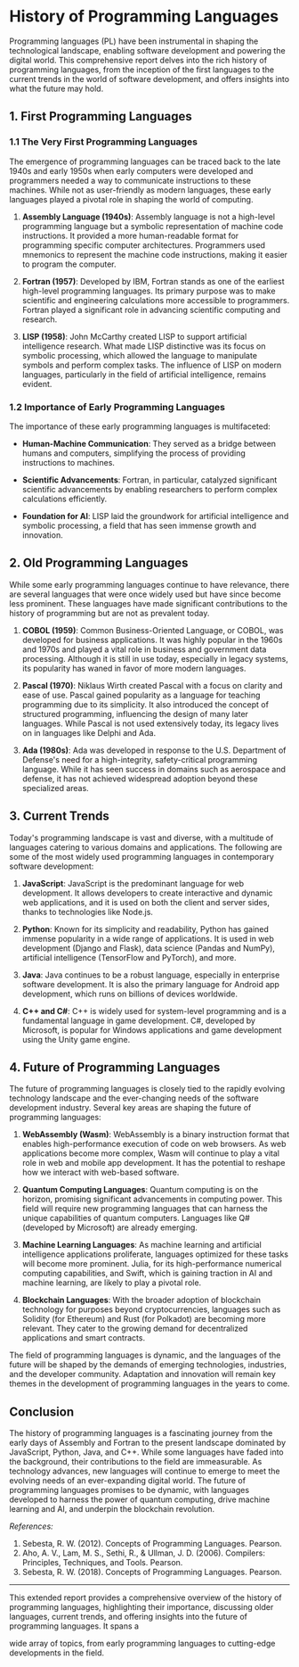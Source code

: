 # History of Programming Languages

Programming languages (PL) have been instrumental in shaping the technological landscape, enabling software development and powering the digital world. This comprehensive report delves into the rich history of programming languages, from the inception of the first languages to the current trends in the world of software development, and offers insights into what the future may hold.

## 1. First Programming Languages

### 1.1 The Very First Programming Languages

The emergence of programming languages can be traced back to the late 1940s and early 1950s when early computers were developed and programmers needed a way to communicate instructions to these machines. While not as user-friendly as modern languages, these early languages played a pivotal role in shaping the world of computing.

1. **Assembly Language (1940s)**: Assembly language is not a high-level programming language but a symbolic representation of machine code instructions. It provided a more human-readable format for programming specific computer architectures. Programmers used mnemonics to represent the machine code instructions, making it easier to program the computer.

2. **Fortran (1957)**: Developed by IBM, Fortran stands as one of the earliest high-level programming languages. Its primary purpose was to make scientific and engineering calculations more accessible to programmers. Fortran played a significant role in advancing scientific computing and research.

3. **LISP (1958)**: John McCarthy created LISP to support artificial intelligence research. What made LISP distinctive was its focus on symbolic processing, which allowed the language to manipulate symbols and perform complex tasks. The influence of LISP on modern languages, particularly in the field of artificial intelligence, remains evident.

### 1.2 Importance of Early Programming Languages

The importance of these early programming languages is multifaceted:

- **Human-Machine Communication**: They served as a bridge between humans and computers, simplifying the process of providing instructions to machines.

- **Scientific Advancements**: Fortran, in particular, catalyzed significant scientific advancements by enabling researchers to perform complex calculations efficiently.

- **Foundation for AI**: LISP laid the groundwork for artificial intelligence and symbolic processing, a field that has seen immense growth and innovation.

## 2. Old Programming Languages

While some early programming languages continue to have relevance, there are several languages that were once widely used but have since become less prominent. These languages have made significant contributions to the history of programming but are not as prevalent today.

1. **COBOL (1959)**: Common Business-Oriented Language, or COBOL, was developed for business applications. It was highly popular in the 1960s and 1970s and played a vital role in business and government data processing. Although it is still in use today, especially in legacy systems, its popularity has waned in favor of more modern languages.

2. **Pascal (1970)**: Niklaus Wirth created Pascal with a focus on clarity and ease of use. Pascal gained popularity as a language for teaching programming due to its simplicity. It also introduced the concept of structured programming, influencing the design of many later languages. While Pascal is not used extensively today, its legacy lives on in languages like Delphi and Ada.

3. **Ada (1980s)**: Ada was developed in response to the U.S. Department of Defense's need for a high-integrity, safety-critical programming language. While it has seen success in domains such as aerospace and defense, it has not achieved widespread adoption beyond these specialized areas.

## 3. Current Trends

Today's programming landscape is vast and diverse, with a multitude of languages catering to various domains and applications. The following are some of the most widely used programming languages in contemporary software development:

1. **JavaScript**: JavaScript is the predominant language for web development. It allows developers to create interactive and dynamic web applications, and it is used on both the client and server sides, thanks to technologies like Node.js.

2. **Python**: Known for its simplicity and readability, Python has gained immense popularity in a wide range of applications. It is used in web development (Django and Flask), data science (Pandas and NumPy), artificial intelligence (TensorFlow and PyTorch), and more.

3. **Java**: Java continues to be a robust language, especially in enterprise software development. It is also the primary language for Android app development, which runs on billions of devices worldwide.

4. **C++ and C#**: C++ is widely used for system-level programming and is a fundamental language in game development. C#, developed by Microsoft, is popular for Windows applications and game development using the Unity game engine.

## 4. Future of Programming Languages

The future of programming languages is closely tied to the rapidly evolving technology landscape and the ever-changing needs of the software development industry. Several key areas are shaping the future of programming languages:

1. **WebAssembly (Wasm)**: WebAssembly is a binary instruction format that enables high-performance execution of code on web browsers. As web applications become more complex, Wasm will continue to play a vital role in web and mobile app development. It has the potential to reshape how we interact with web-based software.

2. **Quantum Computing Languages**: Quantum computing is on the horizon, promising significant advancements in computing power. This field will require new programming languages that can harness the unique capabilities of quantum computers. Languages like Q# (developed by Microsoft) are already emerging.

3. **Machine Learning Languages**: As machine learning and artificial intelligence applications proliferate, languages optimized for these tasks will become more prominent. Julia, for its high-performance numerical computing capabilities, and Swift, which is gaining traction in AI and machine learning, are likely to play a pivotal role.

4. **Blockchain Languages**: With the broader adoption of blockchain technology for purposes beyond cryptocurrencies, languages such as Solidity (for Ethereum) and Rust (for Polkadot) are becoming more relevant. They cater to the growing demand for decentralized applications and smart contracts.

The field of programming languages is dynamic, and the languages of the future will be shaped by the demands of emerging technologies, industries, and the developer community. Adaptation and innovation will remain key themes in the development of programming languages in the years to come.

## Conclusion

The history of programming languages is a fascinating journey from the early days of Assembly and Fortran to the present landscape dominated by JavaScript, Python, Java, and C++. While some languages have faded into the background, their contributions to the field are immeasurable. As technology advances, new languages will continue to emerge to meet the evolving needs of an ever-expanding digital world. The future of programming languages promises to be dynamic, with languages developed to harness the power of quantum computing, drive machine learning and AI, and underpin the blockchain revolution.

*References:*

1. Sebesta, R. W. (2012). Concepts of Programming Languages. Pearson.
2. Aho, A. V., Lam, M. S., Sethi, R., & Ullman, J. D. (2006). Compilers: Principles, Techniques, and Tools. Pearson.
3. Sebesta, R. W. (2018). Concepts of Programming Languages. Pearson.

---

This extended report provides a comprehensive overview of the history of programming languages, highlighting their importance, discussing older languages, current trends, and offering insights into the future of programming languages. It spans a

 wide array of topics, from early programming languages to cutting-edge developments in the field.